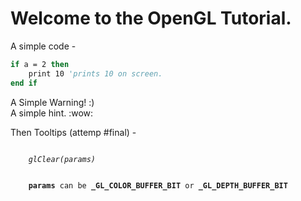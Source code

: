 # Welcome to the OpenGL Tutorial.
A simple code - 

```vb
if a = 2 then
    print 10 'prints 10 on screen.
end if
```

<div class="warning-box">
    A Simple Warning! :)
</div>
    
<div class="hint-box">
    A simple hint. :wow:
</div>

Then Tooltips (attemp #final) -

<code id="keyword-info" keyword-title="glClear">
    <i>glClear(params)</i><br><br>
    <b>params</b> can be <b>_GL_COLOR_BUFFER_BIT</b> or <b>_GL_DEPTH_BUFFER_BIT</b><br>
</code>
 
